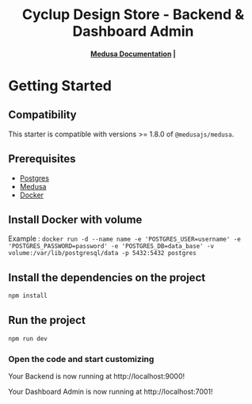 <h1 align="center">
  Cyclup Design Store - Backend & Dashboard Admin
</h1>

<h4 align="center">
  <a href="https://docs.medusajs.com">Medusa Documentation</a> |
</h4>

# Getting Started

## Compatibility

This starter is compatible with versions >= 1.8.0 of `@medusajs/medusa`.

## Prerequisites

- [Postgres](https://www.postgresql.org/)
- [Medusa](https://docs.medusajs.com/)
- [Docker](https://docs.docker.com/get-docker/)

## Install Docker with volume

Example : 
`docker run -d --name name -e 'POSTGRES_USER=username' -e 'POSTGRES_PASSWORD=password' -e 'POSTGRES_DB=data_base' -v volume:/var/lib/postgresql/data -p 5432:5432 postgres`

## Install the dependencies on the project

```bash
npm install
```

## Run the project

```bash
npm run dev
```

### Open the code and start customizing

Your Backend is now running at http://localhost:9000!

Your Dashboard Admin is now running at http://localhost:7001!
